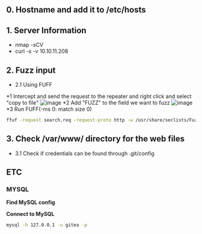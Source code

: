 ## 0. Hostname and add it to /etc/hosts

## 1. Server Information
 - nmap -sCV
 - curl -s -v 10.10.11.208 

## 2. Fuzz input
 - 2.1 Using FUFF

  *1 Intercept and send the request to the repeater and right click and select "copy to file"
  ![image](https://github.com/user-attachments/assets/64b68dd4-5c28-441e-9cae-9a8c93338375)
  *2 Add "FUZZ" to the field we want to fuzz
  ![image](https://github.com/user-attachments/assets/f7fc735a-fc9b-4afb-8924-3e9862295f91)
  *3 Run FUFF(-ms 0: match size 0)
  ```bash
  ffuf -request search.req -request-proto http -w /usr/share/seclists/Fuzzing/special-chars.txt -ms 0
  ```

## 3. Check /var/www/ directory for the web files
 - 3.1 Check if credentials can be found through .git/config

## ETC
### MYSQL
**Find MySQL config**


**Connect to MySQL**
```bash
mysql -h 127.0.0.1 -u gitea -p
```
